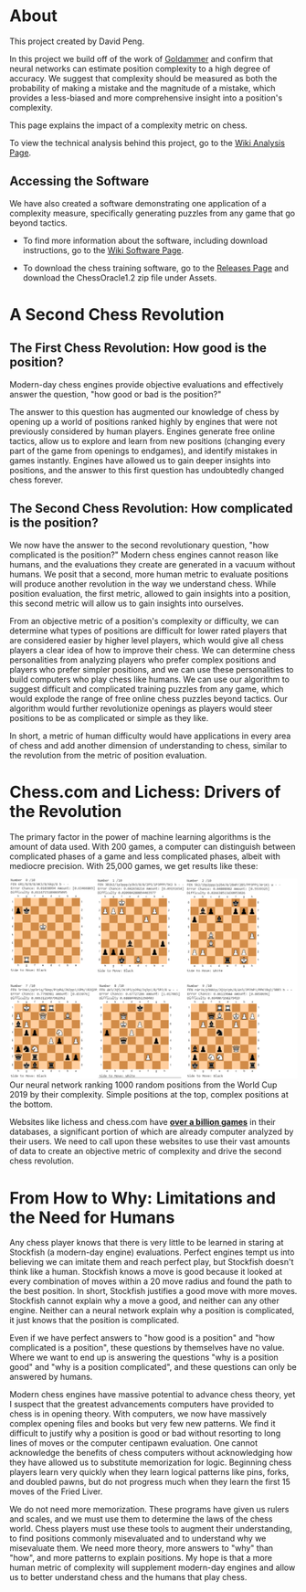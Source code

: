 About
====
This project created by David Peng.

In this project we build off of the work of [Goldammer](https://github.com/cgoldammer/chess-analysis/blob/master/position_sharpness.ipynb) and confirm that neural networks can estimate position complexity to a high degree of accuracy. We suggest that complexity should be measured as both the probability of making a mistake and the magnitude of a mistake, which provides a less-biased and more comprehensive insight into a position's complexity.

This page explains the impact of a complexity metric on chess. 

To view the technical analysis behind this project, go to the [Wiki Analysis Page](https://github.com/Amethyst-Cat/ChessComplexity/wiki/Analysis). 

Accessing the Software
----
We have also created a software demonstrating one application of a complexity measure, specifically generating puzzles from any game that go beyond tactics.

- To find more information about the software, including download instructions, go to the [Wiki Software Page](https://github.com/Amethyst-Cat/ChessComplexity/wiki/Software).

- To download the chess training software, go to the [Releases Page](https://github.com/Amethyst-Cat/ChessComplexity/releases) and download the ChessOracle1.2 zip file under Assets.

A Second Chess Revolution
====
The First Chess Revolution: How good is the position?
----
Modern-day chess engines provide objective evaluations and effectively answer the question, "how good or bad is the position?" 

The answer to this question has augmented our knowledge of chess by opening up a world of positions ranked highly by engines that were not previously considered by human players. Engines generate free online tactics, allow us to explore and learn from new positions (changing every part of the game from openings to endgames), and identify mistakes in games instantly. Engines have allowed us to gain deeper insights into positions, and the answer to this first question has undoubtedly changed chess forever.

The Second Chess Revolution: How complicated is the position?
----
We now have the answer to the second revolutionary question, "how complicated is the position?" Modern chess engines cannot reason like humans, and the evaluations they create are generated in a vacuum without humans. We posit that a second, more human metric to evaluate positions will produce another revolution in the way we understand chess. While position evaluation, the first metric, allowed to gain insights into a position, this second metric will allow us to gain insights into ourselves.

From an objective metric of a position's complexity or difficulty, we can determine what types of positions are difficult for lower rated players that are considered easier by higher level players, which would give all chess players a clear idea of how to improve their chess. We can determine chess personalities from analyzing players who prefer complex positions and players who prefer simpler positions, and we can use these personalities to build computers who play chess like humans. We can use our algorithm to suggest difficult and complicated training puzzles from any game, which would explode the range of free online chess puzzles beyond tactics. Our algorithm would further revolutionize openings as players would steer positions to be as complicated or simple as they like. 

In short, a metric of human difficulty would have applications in every area of chess and add another dimension of understanding to chess, similar to the revolution from the metric of position evaluation.

Chess.com and Lichess: Drivers of the Revolution
====
The primary factor in the power of machine learning algorithms is the amount of data used. With 200 games, a computer can distinguish between complicated phases of a game and less complicated phases, albeit with mediocre precision. With 25,000 games, we get results like these:

![](https://github.com/Amethyst-Cat/ChessComplexity/blob/master/images/hardeasypositions.png)
Our neural network ranking 1000 random positions from the World Cup 2019 by their complexity. Simple positions at the top, complex positions at the bottom.

Websites like lichess and chess.com have [**over a billion games**](https://database.lichess.org/) in their databases, a significant portion of which are already computer analyzed by their users. We need to call upon these websites to use their vast amounts of data to create an objective metric of complexity and drive the second chess revolution.

From How to Why: Limitations and the Need for Humans
====
Any chess player knows that there is very little to be learned in staring at Stockfish (a modern-day engine) evaluations. Perfect engines tempt us into believing we can imitate them and reach perfect play, but Stockfish doesn't think like a human. Stockfish knows a move is good because it looked at every combination of moves within a 20 move radius and found the path to the best position. In short, Stockfish justifies a good move with more moves. Stockfish cannot explain why a move a good, and neither can any other engine. Neither can a neural network explain why a position is complicated, it just knows that the position is complicated.

Even if we have perfect answers to "how good is a position" and "how complicated is a position", these questions by themselves have no value. Where we want to end up is answering the questions "why is a position good" and "why is a position complicated", and these questions can only be answered by humans. 

Modern chess engines have massive potential to advance chess theory, yet I suspect that the greatest advancements computers have provided to chess is in opening theory. With computers, we now have massively complex opening files and books but very few new patterns. We find it difficult to justify why a position is good or bad without resorting to long lines of moves or the computer centipawn evaluation. One cannot acknowledge the benefits of chess computers without acknowledging how they have allowed us to substitute memorization for logic. Beginning chess players learn very quickly when they learn logical patterns like pins, forks, and doubled pawns, but do not progress much when they learn the first 15 moves of the Fried Liver.

We do not need more memorization. These programs have given us rulers and scales, and we must use them to determine the laws of the chess world. Chess players must use these tools to augment their understanding, to find positions commonly misevaluated and to understand why we misevaluate them. We need more theory, more answers to "why" than "how", and more patterns to explain positions. My hope is that a more human metric of complexity will supplement modern-day engines and allow us to better understand chess and the humans that play chess.
